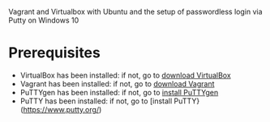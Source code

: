 Vagrant and Virtualbox with Ubuntu and the setup of passwordless login via Putty on Windows 10

# Prerequisites
- VirtualBox has been installed: if not, go to [download VirtualBox](https://www.virtualbox.org/wiki/Downloads)
- Vagrant has been installed: if not, go to [download Vagrant](https://www.vagrantup.com/downloads)
- PuTTYgen has been installed: if not, go to [install PuTTYgen](https://www.puttygen.com/)
- PuTTY has been installed: if not, go to [install PuTTY}(https://www.putty.org/)


